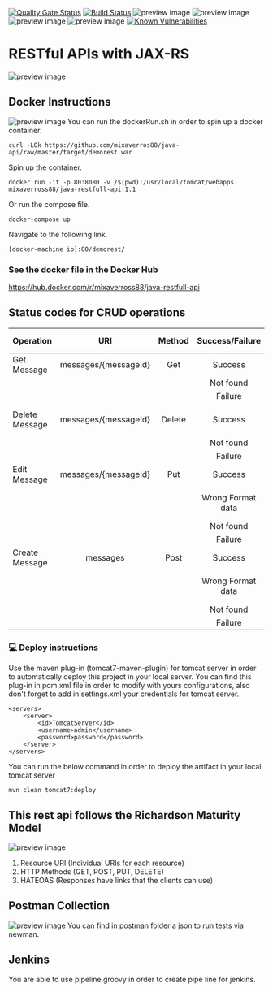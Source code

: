 [![Quality Gate Status](https://sonarcloud.io/api/project_badges/measure?project=mixaverros88_dockerized-java-api&metric=alert_status)](https://sonarcloud.io/dashboard?id=mixaverros88_dockerized-java-api)
[![Build Status](https://travis-ci.com/mixaverros88/dockerized-java-api.svg?branch=master)](https://travis-ci.com/mixaverros88/dockerized-java-api)
![preview image](https://img.shields.io/github/followers/mixaverros88?label=Follow&style=plastic)
![preview image](https://img.shields.io/github/forks/mixaverros88/java-api?style=plastic)
![preview image](https://img.shields.io/github/stars/mixaverros88/java-api?style=plastic)
![preview image](https://img.shields.io/github/watchers/mixaverros88/java-api?style=plastic)
[![Known Vulnerabilities](https://snyk.io/test/github/mixaverros88/java-api/badge.svg?targetFile=pom.xml)](https://snyk.io/test/github/mixaverros88/java-api?targetFile=pom.xml)

# RESTful APIs with JAX-RS
![preview image](https://raw.githubusercontent.com/mixaverros88/java-api/master/icons/java_rest_api.jpg)

## Docker Instructions ##
![preview image](https://github.com/mixaverros88/java-api/blob/master/icons/dockerIcon.png) You can run the dockerRun.sh in order to spin up a docker container.
````
curl -LOk https://github.com/mixaverros88/java-api/raw/master/target/demorest.war
````
Spin up the container.
````
docker run -it -p 80:8080 -v /$(pwd):/usr/local/tomcat/webapps mixaverross88/java-restfull-api:1.1
````
Or run the compose file.
````
docker-compose up
````
Navigate to the following link.
````
[docker-machine ip]:80/demorest/
````
### See the docker file in the Docker Hub ###
https://hub.docker.com/r/mixaverross88/java-restfull-api

## Status codes for CRUD operations ##

|Operation|URI|Method|Success/Failure|Status Code|
|----  |:-----:|:-----:|:-----:|:-----:|
|Get Message|messages/{messageId}|Get|Success|200|
| | | |Not found|404|
| | | |Failure|500|
|Delete Message|messages/{messageId}|Delete|Success|200 or 204|
| | | |Not found|404|
| | | |Failure|500|
|Edit Message|messages/{messageId}|Put|Success|201|
| | | |Wrong Format data|400 or 415|
| | | |Not found|404|
| | | |Failure|500|
|Create Message|messages|Post|Success|201|
| | | |Wrong Format data|400 or 415|
| | | |Not found|404|
| | | |Failure|500|

### :computer: Deploy instructions ###
Use the maven plug-in (tomcat7-maven-plugin) for tomcat server in order to automatically deploy this project in your local server. You can find this plug-in in pom.xml file in order to modify with yours configurations, also don't forget to add in settings.xml your credentials for tomcat server.
```
<servers>
    <server>
        <id>TomcatServer</id>
        <username>admin</username>
        <password>password</password>
    </server>
</servers>
```
You can run the below command in order to deploy the artifact in your local tomcat server
```
mvn clean tomcat7:deploy
```
## This rest api follows the Richardson Maturity Model ##
![preview image](https://raw.githubusercontent.com/mixaverros88/java-api/master/icons/The-Richardson-Maturity-Model-Nordic-APIs.png) 

1. Resource URI (Individual URIs for each resource)
2. HTTP Methods (GET, POST, PUT, DELETE)
3. HATEOAS (Responses have links that the clients can use) 

## Postman Collection ##
![preview image](https://raw.githubusercontent.com/mixaverros88/java-api/master/icons/postman2.png) You can find in postman folder a json to run tests via newman.

## Jenkins ##
You are able to use pipeline.groovy in order to create pipe line for jenkins.
